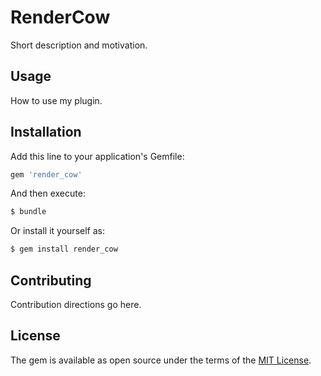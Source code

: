 # RenderCow
Short description and motivation.

## Usage
How to use my plugin.

## Installation
Add this line to your application's Gemfile:

```ruby
gem 'render_cow'
```

And then execute:
```bash
$ bundle
```

Or install it yourself as:
```bash
$ gem install render_cow
```

## Contributing
Contribution directions go here.

## License
The gem is available as open source under the terms of the [MIT License](https://opensource.org/licenses/MIT).
